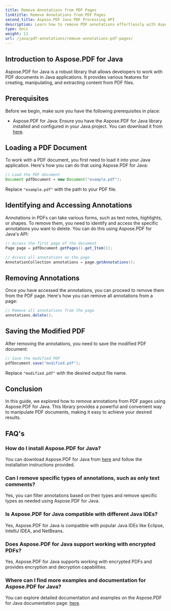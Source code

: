 ```yaml
---
title: Remove Annotations from PDF Pages
linktitle: Remove Annotations from PDF Pages
second_title: Aspose.PDF Java PDF Processing API
description: Learn how to remove PDF annotations effortlessly with Aspose.PDF for Java. Step-by-step guide and code included.
type: docs
weight: 11
url: /java/pdf-annotations/remove-annotations-pdf-pages/
---
```


## Introduction to Aspose.PDF for Java

Aspose.PDF for Java is a robust library that allows developers to work with PDF documents in Java applications. It provides various features for creating, manipulating, and extracting content from PDF files.

## Prerequisites

Before we begin, make sure you have the following prerequisites in place:

- Aspose.PDF for Java: Ensure you have the Aspose.PDF for Java library installed and configured in your Java project. You can download it from [here](https://releases.aspose.com/pdf/java/).

## Loading a PDF Document

To work with a PDF document, you first need to load it into your Java application. Here's how you can do that using Aspose.PDF for Java:

```java
// Load the PDF document
Document pdfDocument = new Document("example.pdf");
```

Replace `"example.pdf"` with the path to your PDF file.


## Identifying and Accessing Annotations

Annotations in PDFs can take various forms, such as text notes, highlights, or shapes. To remove them, you need to identify and access the specific annotations you want to delete. You can do this using Aspose.PDF for Java's API:

```java
// Access the first page of the document
Page page = pdfDocument.getPages().get_Item(1);

// Access all annotations on the page
AnnotationCollection annotations = page.getAnnotations();
```

## Removing Annotations

Once you have accessed the annotations, you can proceed to remove them from the PDF page. Here's how you can remove all annotations from a page:

```java
// Remove all annotations from the page
annotations.delete();
```

## Saving the Modified PDF

After removing the annotations, you need to save the modified PDF document:

```java
// Save the modified PDF
pdfDocument.save("modified.pdf");
```

Replace `"modified.pdf"` with the desired output file name.

## Conclusion

In this guide, we explored how to remove annotations from PDF pages using Aspose.PDF for Java. This library provides a powerful and convenient way to manipulate PDF documents, making it easy to achieve your desired results.

## FAQ's

### How do I install Aspose.PDF for Java?

You can download Aspose.PDF for Java from [here](https://releases.aspose.com/pdf/java/) and follow the installation instructions provided.

### Can I remove specific types of annotations, such as only text comments?

Yes, you can filter annotations based on their types and remove specific types as needed using Aspose.PDF for Java.

### Is Aspose.PDF for Java compatible with different Java IDEs?

Yes, Aspose.PDF for Java is compatible with popular Java IDEs like Eclipse, IntelliJ IDEA, and NetBeans.

### Does Aspose.PDF for Java support working with encrypted PDFs?

Yes, Aspose.PDF for Java supports working with encrypted PDFs and provides encryption and decryption capabilities.

### Where can I find more examples and documentation for Aspose.PDF for Java?

You can explore detailed documentation and examples on the Aspose.PDF for Java documentation page: [here](https://reference.aspose.com/pdf/java/).
